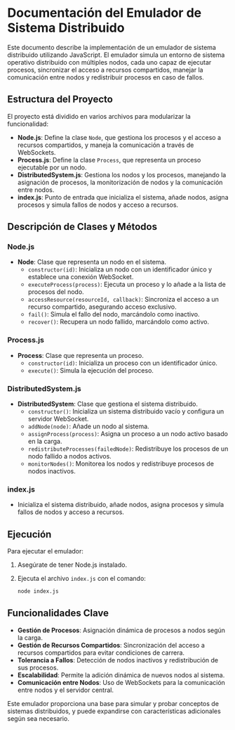 # Documentación del Emulador de Sistema Distribuido

Este documento describe la implementación de un emulador de sistema distribuido utilizando JavaScript. El emulador simula un entorno de sistema operativo distribuido con múltiples nodos, cada uno capaz de ejecutar procesos, sincronizar el acceso a recursos compartidos, manejar la comunicación entre nodos y redistribuir procesos en caso de fallos.

## Estructura del Proyecto

El proyecto está dividido en varios archivos para modularizar la funcionalidad:

- **Node.js**: Define la clase `Node`, que gestiona los procesos y el acceso a recursos compartidos, y maneja la comunicación a través de WebSockets.
- **Process.js**: Define la clase `Process`, que representa un proceso ejecutable por un nodo.
- **DistributedSystem.js**: Gestiona los nodos y los procesos, manejando la asignación de procesos, la monitorización de nodos y la comunicación entre nodos.
- **index.js**: Punto de entrada que inicializa el sistema, añade nodos, asigna procesos y simula fallos de nodos y acceso a recursos.

## Descripción de Clases y Métodos

### Node.js

- **Node**: Clase que representa un nodo en el sistema.
  - `constructor(id)`: Inicializa un nodo con un identificador único y establece una conexión WebSocket.
  - `executeProcess(process)`: Ejecuta un proceso y lo añade a la lista de procesos del nodo.
  - `accessResource(resourceId, callback)`: Sincroniza el acceso a un recurso compartido, asegurando acceso exclusivo.
  - `fail()`: Simula el fallo del nodo, marcándolo como inactivo.
  - `recover()`: Recupera un nodo fallido, marcándolo como activo.

### Process.js

- **Process**: Clase que representa un proceso.
  - `constructor(id)`: Inicializa un proceso con un identificador único.
  - `execute()`: Simula la ejecución del proceso.

### DistributedSystem.js

- **DistributedSystem**: Clase que gestiona el sistema distribuido.
  - `constructor()`: Inicializa un sistema distribuido vacío y configura un servidor WebSocket.
  - `addNode(node)`: Añade un nodo al sistema.
  - `assignProcess(process)`: Asigna un proceso a un nodo activo basado en la carga.
  - `redistributeProcesses(failedNode)`: Redistribuye los procesos de un nodo fallido a nodos activos.
  - `monitorNodes()`: Monitorea los nodos y redistribuye procesos de nodos inactivos.

### index.js

- Inicializa el sistema distribuido, añade nodos, asigna procesos y simula fallos de nodos y acceso a recursos.

## Ejecución

Para ejecutar el emulador:

1. Asegúrate de tener Node.js instalado.
2. Ejecuta el archivo `index.js` con el comando:

   ```bash
   node index.js
   ```

## Funcionalidades Clave

- **Gestión de Procesos**: Asignación dinámica de procesos a nodos según la carga.
- **Gestión de Recursos Compartidos**: Sincronización del acceso a recursos compartidos para evitar condiciones de carrera.
- **Tolerancia a Fallos**: Detección de nodos inactivos y redistribución de sus procesos.
- **Escalabilidad**: Permite la adición dinámica de nuevos nodos al sistema.
- **Comunicación entre Nodos**: Uso de WebSockets para la comunicación entre nodos y el servidor central.

Este emulador proporciona una base para simular y probar conceptos de sistemas distribuidos, y puede expandirse con características adicionales según sea necesario.
